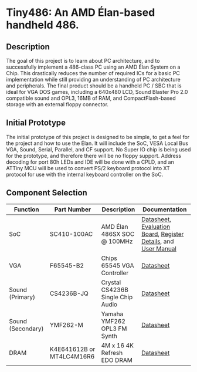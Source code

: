 Tiny486:  An AMD Élan-based handheld 486.
===

Description
---

The goal of this project is to learn about PC architecture, and to successfully implement a 486-class PC using an AMD Élan System on a Chip.  This drastically reduces the number of required ICs for a basic PC implementation while still providing an understanding of PC architecture and peripherals.  The final product should be a handheld PC / SBC that is ideal for VGA DOS games, including a 640x480 LCD, Sound Blaster Pro 2.0 compatible sound and OPL3, 16MB of RAM, and CompactFlash-based storage with an external floppy connector.  

Initial Prototype
---

The initial prototype of this project is designed to be simple, to get a feel for the project and how to use the Élan.  It will include the SoC, VESA Local Bus VGA, Sound, Serial, Parallel, and CF support.  No Super IO chip is being used for the prototype, and therefore there will be no floppy support.  Address decoding for port 80h LEDs and IDE will be done with a CPLD, and an ATTiny MCU will be used to convert PS/2 keyboard protocol into XT protocol for use with the internal keyboard controller on the SoC.

Component Selection
---

| Function | Part Number | Description | Documentation |
|----------|-------------|-------------|-----------|
| SoC | SC410-100AC | AMD Élan 486SX SOC @ 100MHz | [Datasheet](https://raw.githubusercontent.com/Ilikemining1/Tiny486/main/Datasheets/21028.pdf), [Evaluation Board](https://raw.githubusercontent.com/Ilikemining1/Tiny486/main/Datasheets/21906.pdf), [Register Details](https://raw.githubusercontent.com/Ilikemining1/Tiny486/main/Datasheets/21032.pdf), and [User Manual](https://raw.githubusercontent.com/Ilikemining1/Tiny486/main/Datasheets/21030.pdf) |
| VGA | F65545-B2 | Chips 65545 VGA Controller | [Datasheet](https://raw.githubusercontent.com/Ilikemining1/Tiny486/main/Datasheets/f65545.pdf) |
| Sound (Primary) | CS4236B-JQ | Crystal CS4236B Single Chip Audio | [Datasheet](https://raw.githubusercontent.com/Ilikemining1/Tiny486/main/Datasheets/cs4236b.pdf) |
| Sound (Secondary) | YMF262-M | Yamaha YMF262 OPL3 FM Synth | [Datasheet](https://raw.githubusercontent.com/Ilikemining1/Tiny486/main/Datasheets/ymf262.pdf) |
| DRAM | K4E641612B or MT4LC4M16R6 | 4M x 16 4K Refresh EDO DRAM | [Datasheet](https://raw.githubusercontent.com/Ilikemining1/Tiny486/main/Datasheets/K4E661612B.PDF) |
